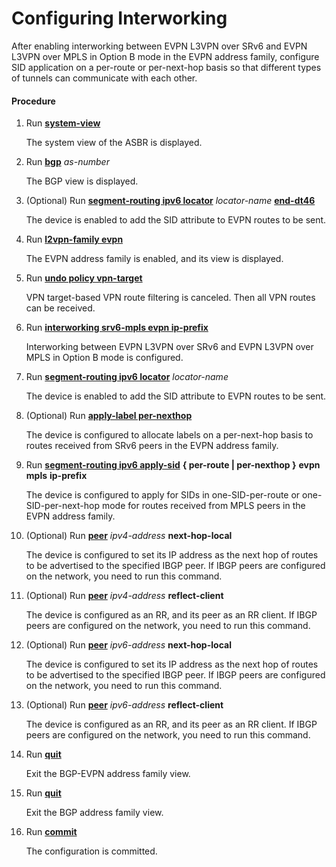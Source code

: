 Configuring Interworking
========================

After enabling interworking between EVPN L3VPN over SRv6 and EVPN L3VPN over MPLS in Option B mode in the EVPN address family, configure SID application on a per-route or per-next-hop basis so that different types of tunnels can communicate with each other.

#### Procedure

1. Run [**system-view**](cmdqueryname=system-view)
   
   
   
   The system view of the ASBR is displayed.
2. Run [**bgp**](cmdqueryname=bgp) *as-number*
   
   
   
   The BGP view is displayed.
3. (Optional) Run [**segment-routing ipv6 locator**](cmdqueryname=segment-routing+ipv6+locator) *locator-name* [**end-dt46**](cmdqueryname=end-dt46)
   
   
   
   The device is enabled to add the SID attribute to EVPN routes to be sent.
4. Run [**l2vpn-family evpn**](cmdqueryname=l2vpn-family+evpn)
   
   
   
   The EVPN address family is enabled, and its view is displayed.
5. Run [**undo policy vpn-target**](cmdqueryname=undo+policy+vpn-target)
   
   
   
   VPN target-based VPN route filtering is canceled. Then all VPN routes can be received.
6. Run [**interworking srv6-mpls evpn ip-prefix**](cmdqueryname=interworking+srv6-mpls+evpn+ip-prefix)
   
   
   
   Interworking between EVPN L3VPN over SRv6 and EVPN L3VPN over MPLS in Option B mode is configured.
7. Run [**segment-routing ipv6 locator**](cmdqueryname=segment-routing+ipv6+locator) *locator-name*
   
   
   
   The device is enabled to add the SID attribute to EVPN routes to be sent.
8. (Optional) Run [**apply-label per-nexthop**](cmdqueryname=apply-label+per-nexthop)
   
   
   
   The device is configured to allocate labels on a per-next-hop basis to routes received from SRv6 peers in the EVPN address family.
9. Run [**segment-routing ipv6 apply-sid**](cmdqueryname=segment-routing+ipv6+apply-sid) **{ per-route | per-nexthop }** **evpn** **mpls** **ip-prefix**
   
   
   
   The device is configured to apply for SIDs in one-SID-per-route or one-SID-per-next-hop mode for routes received from MPLS peers in the EVPN address family.
10. (Optional) Run [**peer**](cmdqueryname=peer+next-hop-local) *ipv4-address* **next-hop-local**
    
    
    
    The device is configured to set its IP address as the next hop of routes to be advertised to the specified IBGP peer. If IBGP peers are configured on the network, you need to run this command.
11. (Optional) Run [**peer**](cmdqueryname=peer+reflect-client) *ipv4-address* **reflect-client**
    
    
    
    The device is configured as an RR, and its peer as an RR client. If IBGP peers are configured on the network, you need to run this command.
12. (Optional) Run [**peer**](cmdqueryname=peer+next-hop-local) *ipv6-address* **next-hop-local**
    
    
    
    The device is configured to set its IP address as the next hop of routes to be advertised to the specified IBGP peer. If IBGP peers are configured on the network, you need to run this command.
13. (Optional) Run [**peer**](cmdqueryname=peer+reflect-client) *ipv6-address* **reflect-client**
    
    
    
    The device is configured as an RR, and its peer as an RR client. If IBGP peers are configured on the network, you need to run this command.
14. Run [**quit**](cmdqueryname=quit)
    
    
    
    Exit the BGP-EVPN address family view.
15. Run [**quit**](cmdqueryname=quit)
    
    
    
    Exit the BGP address family view.
16. Run [**commit**](cmdqueryname=commit)
    
    
    
    The configuration is committed.